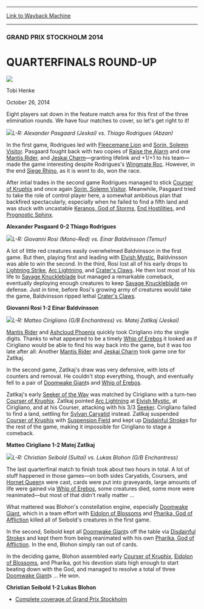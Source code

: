 
---
[Link to Wayback Machine](https://web.archive.org/web/20141028233224/http://magic.wizards.com/en/events/coverage/gpsto14/quarterfinal-round-2014-10-26)

[_metadata_:description]:- "Eight players sat down in the feature match area for this first of the three elimination rounds. We have four matches to cover, so let's get right to it! L-R: Alexander Pasgaard (Jeskai) vs. Thiago Rodrigues (Abzan)"
[_metadata_:generator]:- "Drupal 7 (http://drupal.org)"
[_metadata_:node]:- "291796"
[_metadata_:publish_date]:- "2014-10-26"
[_metadata_:source]:- "div-main"
[_metadata_:title]:- "QUARTERFINALS ROUND-UP"
[_metadata_:wayback_capture_timestamp]:- "2014-10-28 23:32:24"
[_metadata_:wayback_raw_url]:- "https://web.archive.org/web/20141028233224id_/http://magic.wizards.com/en/events/coverage/gpsto14/quarterfinal-round-2014-10-26"
[_metadata_:wayback_url]:- "http://magic.wizards.com/en/events/coverage/gpsto14/quarterfinal-round-2014-10-26"
---





### GRAND PRIX STOCKHOLM 2014


QUARTERFINALS ROUND-UP
======================



![](https://media.magic.wizards.com/styles/auth_small/public/images/person/henke_author.jpg)

Tobi Henke




October 26, 2014
 










Eight players sat down in the feature match area for this first of the three elimination rounds. We have four matches to cover, so let's get right to it!


![](https://media.wizards.com/2014/events/gpsto14/qf1.jpg)*L-R: Alexander Pasgaard (Jeskai) vs. Thiago Rodrigues (Abzan)*




In the first game, Rodrigues led with [Fleecemane Lion](http://gatherer.wizards.com/Pages/Card/Details.aspx?name=Fleecemane+Lion) and [Sorin, Solemn Visitor](http://gatherer.wizards.com/Pages/Card/Details.aspx?name=Sorin%2C+Solemn+Visitor). Pasgaard fought back with two copies of [Raise the Alarm](http://gatherer.wizards.com/Pages/Card/Details.aspx?name=Raise+the+Alarm) and one [Mantis Rider](http://gatherer.wizards.com/Pages/Card/Details.aspx?name=Mantis+Rider), and [Jeskai Charm](http://gatherer.wizards.com/Pages/Card/Details.aspx?name=Jeskai+Charm)—granting lifelink and +1/+1 to his team—made the game interesting despite Rodrigues's [Wingmate Roc](http://gatherer.wizards.com/Pages/Card/Details.aspx?name=Wingmate+Roc). However, in the end [Siege Rhino](http://gatherer.wizards.com/Pages/Card/Details.aspx?name=Siege+Rhino), as it is wont to do, won the race.



After intial trades in the second game Rodrigues managed to stick [Courser of Kruphix](http://gatherer.wizards.com/Pages/Card/Details.aspx?name=Courser+of+Kruphix) and once again [Sorin, Solemn Visitor](http://gatherer.wizards.com/Pages/Card/Details.aspx?name=Sorin%2C+Solemn+Visitor). Meanwhile, Pasgaard tried to take the role of control player here, a somewhat ambitious plan that backfired spectacularly, especially when he failed to find a fifth land and was stuck with uncastable [Keranos, God of Storms](http://gatherer.wizards.com/Pages/Card/Details.aspx?name=Keranos%2C+God+of+Storms), [End Hostilities](http://gatherer.wizards.com/Pages/Card/Details.aspx?name=End+Hostilities), and [Prognostic Sphinx](http://gatherer.wizards.com/Pages/Card/Details.aspx?name=Prognostic+Sphinx).


**Alexander Pasgaard 0-2 Thiago Rodrigues**


![](https://media.wizards.com/2014/events/gpsto14/qf2.jpg)*L-R: Giovanni Rosi (Mono-Red) vs. Einar Baldvinsson (Temur)*




A lot of little red creatures easily overwhelmed Baldvinsson in the first game. But then, playing first and leading with [Elvish Mystic](http://gatherer.wizards.com/Pages/Card/Details.aspx?name=Elvish+Mystic), Baldvinsson was able to win the second. In the third, Rosi lost all of his early drops to [Lightning Strike](http://gatherer.wizards.com/Pages/Card/Details.aspx?name=Lightning+Strike), [Arc Lightning](http://gatherer.wizards.com/Pages/Card/Details.aspx?name=Arc+Lightning), and [Crater's Claws](http://gatherer.wizards.com/Pages/Card/Details.aspx?name=Crater%27s+Claws). He then lost most of his life to [Savage Knuckleblade](http://gatherer.wizards.com/Pages/Card/Details.aspx?name=Savage+Knuckleblade) but managed a remarkable comeback, eventually deploying enough creatures to keep [Savage Knuckleblade](http://gatherer.wizards.com/Pages/Card/Details.aspx?name=Savage+Knuckleblade) on defense. Just in time, before Rosi's growing army of creatures would take the game, Baldvinsson ripped lethal [Crater's Claws](http://gatherer.wizards.com/Pages/Card/Details.aspx?name=Crater%27s+Claws).



**Giovanni Rosi 1-2 Einar Baldvinsson**


![](https://media.wizards.com/2014/events/gpsto14/qf3.jpg)*L-R: Matteo Cirigliano (G/B Enchantress) vs. Matej Zatlkaj (Jeskai)*




[Mantis Rider](http://gatherer.wizards.com/Pages/Card/Details.aspx?name=Mantis+Rider) and [Ashcloud Phoenix](http://gatherer.wizards.com/Pages/Card/Details.aspx?name=Ashcloud+Phoenix) quickly took Cirigliano into the single digits. Thanks to what appeared to be a timely [Whip of Erebos](http://gatherer.wizards.com/Pages/Card/Details.aspx?name=Whip+of+Erebos) it looked as if Cirigliano would be able to find his way back into the game, but it was too late after all: Another [Mantis Rider](http://gatherer.wizards.com/Pages/Card/Details.aspx?name=Mantis+Rider) and [Jeskai Charm](http://gatherer.wizards.com/Pages/Card/Details.aspx?name=Jeskai+Charm) took game one for Zatlkaj.



In the second game, Zatlkaj's draw was very defensive, with lots of counters and removal. He couldn't stop everything, though, and eventually fell to a pair of [Doomwake Giant](http://gatherer.wizards.com/Pages/Card/Details.aspx?name=Doomwake+Giant)s and [Whip of Erebos](http://gatherer.wizards.com/Pages/Card/Details.aspx?name=Whip+of+Erebos).


Zatlkaj's early [Seeker of the Way](http://gatherer.wizards.com/Pages/Card/Details.aspx?name=Seeker+of+the+Way) was matched by Cirigliano with a turn-two [Courser of Kruphix](http://gatherer.wizards.com/Pages/Card/Details.aspx?name=Courser+of+Kruphix). Zatlkaj pointed [Arc Lightning](http://gatherer.wizards.com/Pages/Card/Details.aspx?name=Arc+Lightning) at [Elvish Mystic](http://gatherer.wizards.com/Pages/Card/Details.aspx?name=Elvish+Mystic), at Cirigliano, and at his Courser, attacking with his 3/3 [Seeker](http://gatherer.wizards.com/Pages/Card/Details.aspx?name=Seeker). Cirigliano failed to find a land, settling for [Sylvan Caryatid](http://gatherer.wizards.com/Pages/Card/Details.aspx?name=Sylvan+Caryatid) instead. Zatlkaj suspended [Courser of Kruphix](http://gatherer.wizards.com/Pages/Card/Details.aspx?name=Courser+of+Kruphix) with [Suspension Field](http://gatherer.wizards.com/Pages/Card/Details.aspx?name=Suspension+Field) and kept up [Disdainful Stroke](http://gatherer.wizards.com/Pages/Card/Details.aspx?name=Disdainful+Stroke)s for the rest of the game, making it impossible for Cirigliano to stage a comeback.


**Matteo Cirigliano 1-2 Matej Zatlkaj**


![](https://media.wizards.com/2014/events/gpsto14/qf4.jpg)*L-R: Christian Seibold (Sultai) vs. Lukas Blohon (G/B Enchantress)*




The last quarterfinal match to finish took about two hours in total. A lot of stuff happened in those games—on both sides Caryatids, Coursers, and [Hornet Queen](http://gatherer.wizards.com/Pages/Card/Details.aspx?name=Hornet+Queen)s were cast, cards were put into graveyards, large amounts of life were gained via [Whip of Erebos](http://gatherer.wizards.com/Pages/Card/Details.aspx?name=Whip+of+Erebos), some creatures died, some more were reanimated—but most of that didn't really matter ...



What mattered was Blohon's constellation engine, especially [Doomwake Giant](http://gatherer.wizards.com/Pages/Card/Details.aspx?name=Doomwake+Giant), which in a team effort with [Eidolon of Blossoms](http://gatherer.wizards.com/Pages/Card/Details.aspx?name=Eidolon+of+Blossoms) and [Pharika, God of Affliction](http://gatherer.wizards.com/Pages/Card/Details.aspx?name=Pharika%2C+God+of+Affliction) killed all of Seibold's creatures in the first game.


In the second, Seibold kept all [Doomwake Giant](http://gatherer.wizards.com/Pages/Card/Details.aspx?name=Doomwake+Giant)s off the table via [Disdainful Stroke](http://gatherer.wizards.com/Pages/Card/Details.aspx?name=Disdainful+Stroke)s and kept them from being reanimated with his own [Pharika, God of Affliction](http://gatherer.wizards.com/Pages/Card/Details.aspx?name=Pharika%2C+God+of+Affliction). In the end, Blohon simply ran out of cards.


In the deciding game, Blohon assembled early [Courser of Kruphix](http://gatherer.wizards.com/Pages/Card/Details.aspx?name=Courser+of+Kruphix), [Eidolon of Blossoms](http://gatherer.wizards.com/Pages/Card/Details.aspx?name=Eidolon+of+Blossoms), and Pharika, got his devotion stats high enough to start beating down with the God, and managed to resolve a total of three [Doomwake Giant](http://gatherer.wizards.com/Pages/Card/Details.aspx?name=Doomwake+Giant)s ... He won.


**Christian Seibold 1-2 Lukas Blohon**



* [Complete coverage of Grand Prix Stockholm](http://magic.wizards.com/en/events/coverage/gpsto14)






 
 




  







